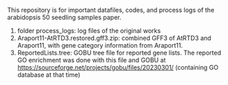 This repository is for important datafiles, codes, and process logs of the arabidopsis 50 seedling samples paper.

1. folder process_logs: log files of the original works
1. Araport11-AtRTD3.restored.gff3.zip: combined GFF3 of AtRTD3 and Araport11, with gene category information from Araport11.
1. ReportedLists.tree: GOBU tree file for reported gene lists. The reported GO enrichment was done with this file and GOBU at https://sourceforge.net/projects/gobu/files/20230301/ (containing GO database at that time)
